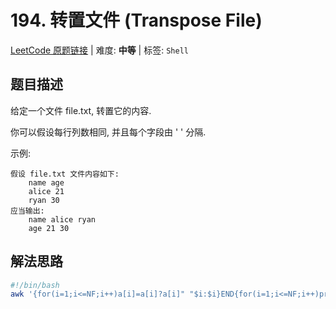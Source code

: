 # 194. 转置文件 (Transpose File)

[LeetCode 原题链接](https://leetcode.cn/problems/transpose-file/) | 难度: **中等** | 标签: `Shell`

## 题目描述

给定一个文件 file.txt, 转置它的内容.

你可以假设每行列数相同, 并且每个字段由 ' ' 分隔.

示例:

```plaintext
假设 file.txt 文件内容如下:
    name age
    alice 21
    ryan 30
应当输出:
    name alice ryan
    age 21 30
```

## 解法思路

```bash
#!/bin/bash
awk '{for(i=1;i<=NF;i++)a[i]=a[i]?a[i]" "$i:$i}END{for(i=1;i<=NF;i++)print a[i]}' file.txt
```
